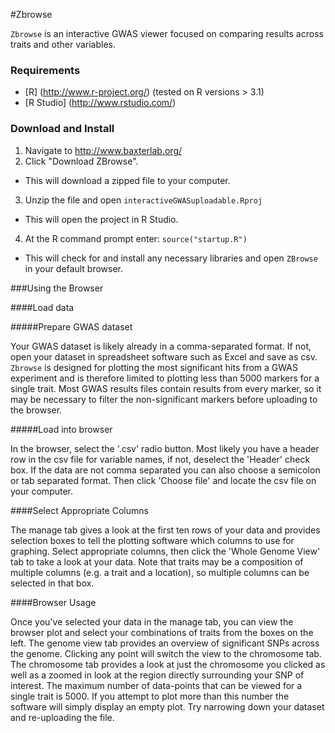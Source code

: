 #Zbrowse

`Zbrowse` is an interactive GWAS viewer focused on comparing results across traits and other variables. 

### Requirements

- [R] (http://www.r-project.org/) (tested on R versions > 3.1)
- [R Studio] (http://www.rstudio.com/)

### Download and Install

1. Navigate to http://www.baxterlab.org/	
2. Click "Download ZBrowse".
  - This will download a zipped file to your computer. 

3. Unzip the file and open `interactiveGWASuploadable.Rproj`
  - This will open the project in R Studio.

4. At the R command prompt enter:
`source("startup.R")`
  - This will check for and install any necessary libraries and open `ZBrowse` in your default browser.

###Using the Browser

####Load data

#####Prepare GWAS dataset

Your GWAS dataset is likely already in a comma-separated format. If not, open your dataset in spreadsheet software such as Excel and save as csv. `Zbrowse` is designed for plotting the most significant hits from a GWAS experiment and is therefore limited to plotting less than 5000 markers for a single trait. Most GWAS results files contain results from every marker, so it may be necessary to filter the non-significant markers before uploading to the browser.

#####Load into browser

In the browser, select the '.csv' radio button. Most likely you have a header row in the csv file for variable names, if not, deselect the 'Header' check box. If the data are not comma separated you can also choose a semicolon or tab separated format. Then click 'Choose file' and locate the csv file on your computer.

####Select Appropriate Columns

The manage tab gives a look at the first ten rows of your data and provides selection boxes to tell the plotting software which columns to use for graphing. Select appropriate columns, then click the 'Whole Genome View' tab to take a look at your data. Note that traits may be a composition of multiple columns (e.g. a trait and a location), so multiple columns can be selected in that box. 

####Browser Usage

Once you've selected your data in the manage tab, you can view the browser plot and select your combinations of traits from the boxes on the left. The genome view tab provides an overview of significant SNPs across the genome. Clicking any point will switch the view to the chromosome tab. The chromosome tab provides a look at just the chromosome you clicked as well as a zoomed in look at the region directly surrounding your SNP of interest. The maximum number of data-points that can be viewed for a single trait is 5000. If you attempt to plot more than this number the software will simply display an empty plot. Try narrowing down your dataset and re-uploading the file.

